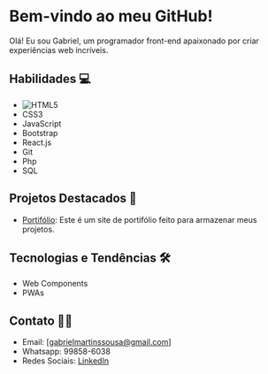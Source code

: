 # Bem-vindo ao meu GitHub!

Olá! Eu sou Gabriel, um programador front-end apaixonado por criar experiências web incríveis.

## Habilidades 💻
- ![HTML5](https://encrypted-tbn0.gstatic.com/images?q=tbn:ANd9GcQkYjPO7FLc0ZS1qptK0lBtACZChBRH-D72nJI3UoX67w&s)
- CSS3
- JavaScript
- Bootstrap
- React.js
- Git
- Php
- SQL

## Projetos Destacados 🌟
- [Portifólio](https://vaconer.github.io/portifolio/): Este é um site de portifólio feito para armazenar meus projetos.

## Tecnologias e Tendências 🛠️
- Web Components
- PWAs

## Contato 📧📱
- Email: [gabrielmartinssousa@gmail.com]
- Whatsapp: 99858-6038
- Redes Sociais: [LinkedIn](https://www.linkedin.com/in/gabriel-martins-3b76b122a/) 
